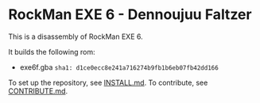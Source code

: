 # RockMan EXE 6 - Dennoujuu Faltzer

This is a disassembly of RockMan EXE 6.

It builds the following rom:

* exe6f.gba `sha1: d1ce0ecc8e241a716274b9fb1b6eb07fb42dd166`

To set up the repository, see [INSTALL.md](INSTALL.md).
To contribute, see [CONTRIBUTE.md](CONTRIBUTE.md).
